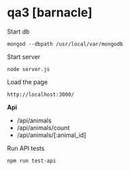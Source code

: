 # qa3 [barnacle]

Start db
```
mongod --dbpath /usr/local/var/mongodb
```

Start server
```
node server.js
```

Load the page 
```
http://localhost:3000/
```

**Api**

 * /api/animals
 * /api/animals/count
 * /api/animals/[:animal_id]
 
 
 Run API tests
 ```
 npm run test-api
 ```